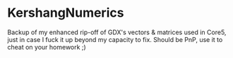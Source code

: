 # KershangNumerics
 Backup of my enhanced rip-off of GDX's vectors & matrices used in Core5, just in case I fuck it up beyond my capacity to fix. Should be PnP, use it to cheat on your homework ;)
